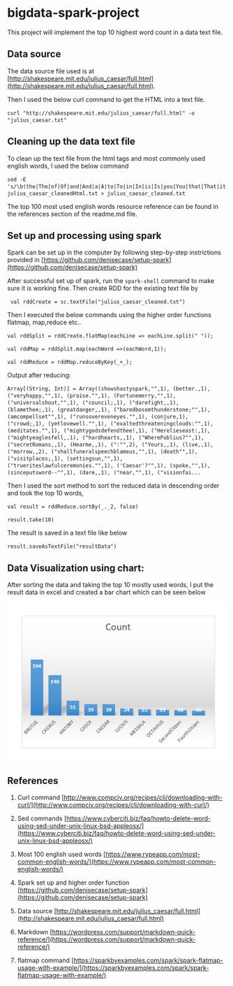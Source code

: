 # bigdata-spark-project

This project will implement the top 10 highest word count in a data text file.

## Data source
The data source file used is at [http://shakespeare.mit.edu/julius_caesar/full.html](http://shakespeare.mit.edu/julius_caesar/full.html).

Then I used the below curl command to get the HTML into a text file.
```
curl "http://shakespeare.mit.edu/julius_caesar/full.html" -o "julius_caesar.txt"
```
## Cleaning up the data text file
To clean up the text file from the html tags and most commonly used english words, I used the below command
```
sed -E 's/\b(the|The|of|Of|and|And|a|A|to|To|in|In|is|Is|you|You|that|That|it|It|he|He|was|Was|for|For|on|On|are|Are|as|As|with|With|his|His|they|They|I|i|said|Said|can|Can|your|Your|when|When|we|We|were|Were|all|All|what|What|not|Not|but|But|word|Word|by|By|had|Had|one|One|or|Or|from|From|have|Have|this|This|be|Be|at|At|there|There|use|Use|an|An|each|Each|which|Which|she|She|do|Do|how|How|their|Their|if|If|will|Will|up|Up|other|Other|about|About|out|Out|many|Many|then|Then|Them|them|these|These|so|So|people|People|could|Could|way|Way|no|No|number|Number|see|See|go|Go|write|Write|more|More|two|Two|look|Look|has|Has|time|Time|into|Into|him|Him|like|Like|make|Make|would|Would|her|Her|some|Some|my|My|than|Than|first|First|water|Water|been|Been|call|Call|who|Who|oil|Oil|its|Its|now|Now|find|Find|long|Long|down|Down|day|Day|did|Did|get|Get|come|Come|made|Made|may|May|part|Part|.|O)\b/''/g'  julius_caesar_cleanedHtml.txt > julius_caesar_cleaned.txt
```

The top 100 most used english words resource reference can be found in the references section of the readme.md file.

## Set up and processing using spark
Spark can be set up in the computer by following step-by-step instrictions provided in [https://github.com/denisecase/setup-spark](https://github.com/denisecase/setup-spark)

After successful set up of spark, run the ```spark-shell``` command to make sure it is working fine.
Then create RDD for the existing text file by
  ```
   val rddCreate = sc.textFile("julius_caesar_cleaned.txt")
  ```

Then I executed the below commands using the higher order functions flatmap, map,reduce etc..
 ```
 val rddSplit = rddCreate.flatMap(eachLine => eachLine.split(" "));
 ```
 
 ```
 val rddMap = rddSplit.map(eachWord =>(eachWord,1));
 ```
 
 ```
 val rddReduce = rddMap.reduceByKey(_+_);
 ```
 Output after reducing:
 
 ```
 Array[(String, Int)] = Array((showshastyspark,"",1), (better.,1), ("veryhappy,"",1), (praise."",1), (Fortunemerry,"",1), ("universalshout,"",1), ("council;,1), ("darefight,,1), (blamethee;,1), (greatdanger,,1), ("baredbosomthunderstone;"",1), (amcompellset"",1), ("runsovereveneyes."",1), (conjure,1), ("crowd;,1), (yetlovewell."",1), ("exaltedthreateningclouds:"",1), (meditates."",1), ("mightygodsdefendthee!,1), ("Herelieseast:,1), ("mightyeaglesfell,,1), ("hardhearts,,1), ("WherePublius?"",1), ("secretRomans,,1), (Hearme,,1), (":"",2), ("Yours,,1), (live,,1), ("morrow,,2), ("shallfuneralspeechblameus,"",1), (death"",1), ("visitplaces;,1), (settingsun,"",1), ("trueriteslawfulceremonies."",1), ('Caesar'?"",1), (spoke,"",1), (sinceputsword--"",1), (dare,,1), ("near,"",1), ("visionfai...
 ```
 
 Then I used the sort method to sort the reduced data in descending order and took the top 10 words,
 ```
 val result = rddReduce.sortBy(_._2, false)
 ```
 
 ```
 result.take(10)
 ```
 
 The result is saved in a text file like below
 ```
 result.saveAsTextFile("resultData")
 ```
 
 ## Data Visualization using chart:
 
 After sorting the data and taking the top 10 mostly used words, I put the result data in excel and created a bar chart which can be seen below
 
 ![Chart](/WordCount.PNG "Chart")
 
 ## References
 1. Curl command [http://www.compciv.org/recipes/cli/downloading-with-curl/](http://www.compciv.org/recipes/cli/downloading-with-curl/)

 1. Sed commands [https://www.cyberciti.biz/faq/howto-delete-word-using-sed-under-unix-linux-bsd-appleosx/](https://www.cyberciti.biz/faq/howto-delete-word-using-sed-under-unix-linux-bsd-appleosx/)
 1. Most 100 english used words [https://www.rypeapp.com/most-common-english-words/](https://www.rypeapp.com/most-common-english-words/)
 1. Spark set up and higher order function [https://github.com/denisecase/setup-spark](https://github.com/denisecase/setup-spark)
 1. Data source [http://shakespeare.mit.edu/julius_caesar/full.html](http://shakespeare.mit.edu/julius_caesar/full.html)
 1. Markdown [https://wordpress.com/support/markdown-quick-reference/](https://wordpress.com/support/markdown-quick-reference/)
 1. flatmap command [https://sparkbyexamples.com/spark/spark-flatmap-usage-with-example/](https://sparkbyexamples.com/spark/spark-flatmap-usage-with-example/)
 
 
